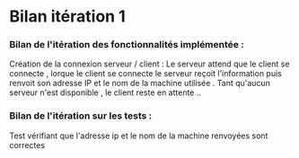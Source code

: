 # Bilan itération 1

### Bilan de l'itération des fonctionnalités implémentée :

Création de la connexion serveur / client :
Le serveur attend que le client se connecte ,
lorque le client se connecte le serveur reçoit l'information puis renvoit son adresse IP et le nom de la machine utilisée .
Tant qu'aucun serveur n'est disponible , le client reste en attente ..

### Bilan de l'itération sur les tests :

Test vérifiant que l'adresse ip et le nom de la machine renvoyées sont correctes
  
